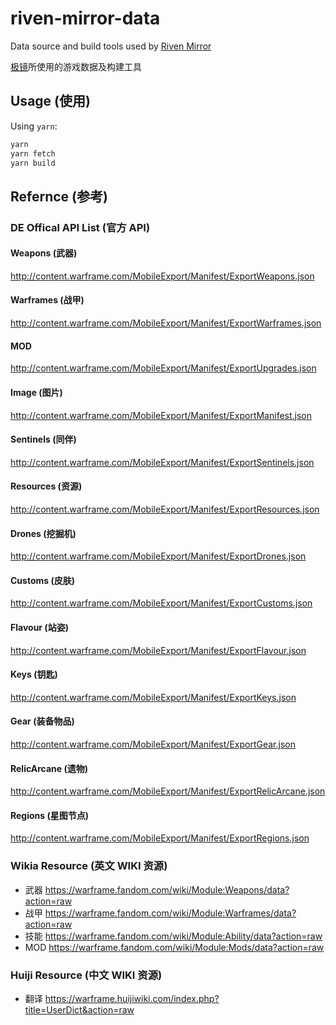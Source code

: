 # riven-mirror-data

Data source and build tools used by [Riven Mirror](https://github.com/pa001024/riven-mirror)

[极镜](https://github.com/pa001024/riven-mirror)所使用的游戏数据及构建工具

## Usage (使用)

Using `yarn`:

```bash
yarn
yarn fetch
yarn build
```

## Refernce (参考)

### DE Offical API List (官方 API)

#### Weapons (武器)

http://content.warframe.com/MobileExport/Manifest/ExportWeapons.json

#### Warframes (战甲)

http://content.warframe.com/MobileExport/Manifest/ExportWarframes.json

#### MOD

http://content.warframe.com/MobileExport/Manifest/ExportUpgrades.json

#### Image (图片)

http://content.warframe.com/MobileExport/Manifest/ExportManifest.json

#### Sentinels (同伴)

http://content.warframe.com/MobileExport/Manifest/ExportSentinels.json

#### Resources (资源)

http://content.warframe.com/MobileExport/Manifest/ExportResources.json

#### Drones (挖掘机)

http://content.warframe.com/MobileExport/Manifest/ExportDrones.json

#### Customs (皮肤)

http://content.warframe.com/MobileExport/Manifest/ExportCustoms.json

#### Flavour (站姿)

http://content.warframe.com/MobileExport/Manifest/ExportFlavour.json

#### Keys (钥匙)

http://content.warframe.com/MobileExport/Manifest/ExportKeys.json

#### Gear (装备物品)

http://content.warframe.com/MobileExport/Manifest/ExportGear.json

#### RelicArcane (遗物)

http://content.warframe.com/MobileExport/Manifest/ExportRelicArcane.json

#### Regions (星图节点)

http://content.warframe.com/MobileExport/Manifest/ExportRegions.json

### Wikia Resource (英文 WIKI 资源)

- 武器 https://warframe.fandom.com/wiki/Module:Weapons/data?action=raw
- 战甲 https://warframe.fandom.com/wiki/Module:Warframes/data?action=raw
- 技能 https://warframe.fandom.com/wiki/Module:Ability/data?action=raw
- MOD https://warframe.fandom.com/wiki/Module:Mods/data?action=raw

### Huiji Resource (中文 WIKI 资源)

- 翻译 https://warframe.huijiwiki.com/index.php?title=UserDict&action=raw

